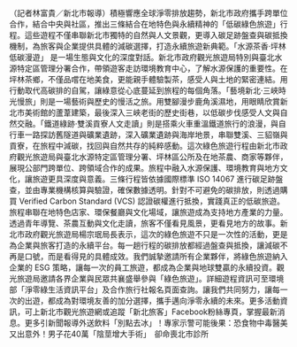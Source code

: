 （記者林富貴／新北市報導）積極響應全球淨零排放趨勢，新北市政府攜手跨單位合作，結合中央與社區，推出三條結合在地特色與永續精神的「低碳綠色旅遊」行程。這些遊程不僅串聯新北市獨特的自然與人文景觀，更導入碳足跡盤查與碳抵換機制，為旅客與企業提供具體的減碳選擇，打造永續旅遊新典範。「水源茶香‧坪林低碳漫遊」 是一場生態與文化的深度對話。新北市政府觀光旅遊局特別與臺北水源特定區管理分署合作，帶領遊客走訪環境教育中心，了解水源保護的重要性。在坪林茶鄉，不僅品嚐在地美食，更能親手體驗製茶，感受人與土地的緊密連結。用行動取代高碳排的自駕，讓綠意從心底蔓延到旅程的每個角落。「藝境新北‧三峽時光慢旅」則是一場藝術與歷史的慢活之旅。用雙腳漫步鹿角溪濕地，用眼睛欣賞新北市美術館的蘆葦建築，最後深入三峽老街的歷史街巷，以低碳步伐感受人文與自然交融。「鐵道綠跡‧雙溪貢寮人文走讀」則是搭乘火車重溫鐵道旅行的浪漫，與自行車一路探訪舊隧道與礦業遺跡，深入礦業遺跡與海岸地景，串聯雙溪、三貂嶺與貢寮，在旅程中減碳，找回與自然共存的純粹感動。這次綠色旅遊行程由新北市政府觀光旅遊局與臺北水源特定區管理分署、坪林區公所及在地茶農、商家等夥伴，展現公部門跨單位、跨領域合作的成果。旅程中融入水源保護、環境教育與地方文化，讓旅遊更具深度與意義。三條行程皆依據國際標準 ISO 14067 進行碳足跡盤查，並由專業機構核算與驗證，確保數據透明。針對不可避免的碳排放，則透過購買 Verified Carbon Standard (VCS) 認證碳權進行抵換，實踐真正的低碳旅遊。旅程串聯在地特色店家、環保餐廳與文化場域，讓旅遊成為支持地方產業的力量。透過青年導覽、茶農互動與文化走讀，旅客不僅看見風景，更看見地方的故事。新北市政府觀光旅遊局楊宗珉局長表示，這次的綠色旅遊不只是一次性的活動，更是為企業與旅客打造的永續平台。每一趟行程的碳排放都經過盤查與抵換，讓減碳不再是口號，而是看得見的具體成效。我們誠摯邀請所有企業夥伴，將綠色旅遊納入企業的 ESG 策略，讓每一次的員工旅遊，都成為企業與地球雙贏的永續投資。觀光旅遊局邀請各界企業與民眾共襄盛舉參與「綠色旅遊」。詳細遊程資訊可至環境部「淨零綠生活資訊平台」及合作旅行社報名頁面查詢。讓我們共同努力，讓每一次的出遊，都成為對環境友善的加分選擇，攜手邁向淨零永續的未來。更多活動資訊，可上新北市觀光旅遊網或追蹤「新北旅客」Facebook粉絲專頁，掌握最新消息。更多引新聞報導外送飲料「別點去冰」！專家示警可能後果：恐食物中毒醫美又出意外！男子花40萬「陰莖增大手術」　卻命喪北市診所